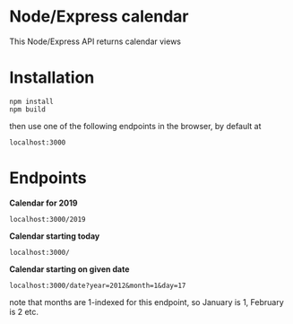 Node/Express calendar
=====================

This Node/Express API returns calendar views


Installation
============

```
npm install
npm build
```

then use one of the following endpoints in the browser, by default at

```
localhost:3000
```

Endpoints
=========

**Calendar for 2019**

```
localhost:3000/2019
```

**Calendar starting today**

```
localhost:3000/
```

**Calendar starting on given date**

```
localhost:3000/date?year=2012&month=1&day=17
```

note that months are 1-indexed for this endpoint, so January is 1, February is 2 etc.
